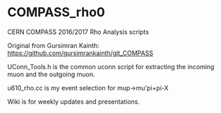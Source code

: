 # COMPASS_rho0
CERN COMPASS 2016/2017 Rho Analysis scripts

Original from Gursimran Kainth: https://github.com/gursimrankainth/git_COMPASS

UConn_Tools.h is the common uconn script for extracting the incoming muon and the outgoing muon.

u610_rho.cc is my event selection for mup->mu'pi+pi-X

Wiki is for weekly updates and presentations. 
